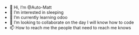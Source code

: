 - 👋 Hi, I’m @Auto-Matt
- 👀 I’m interested in sleeping
- 🌱 I’m currently learning odoo
- 💞️ I’m looking to collaborate on the day I will know how to code
- 📫 How to reach me the people that need to reach me knows

<!---
Auto-Matt/Auto-Matt is a ✨ special ✨ repository because its `README.md` (this file) appears on your GitHub profile.
You can click the Preview link to take a look at your changes.
--->

